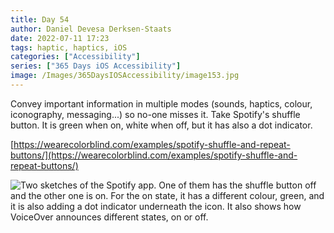 ```yaml
---
title: Day 54
author: Daniel Devesa Derksen-Staats
date: 2022-07-11 17:23
tags: haptic, haptics, iOS
categories: ["Accessibility"]
series: ["365 Days iOS Accessibility"]
image: /Images/365DaysIOSAccessibility/image153.jpg
---
```


Convey important information in multiple modes (sounds, haptics, colour, iconography, messaging...) so no-one misses it. Take Spotify's shuffle button. It is green when on, white when off, but it has also a dot indicator.  

[https://wearecolorblind.com/examples/spotify-shuffle-and-repeat-buttons/](https://wearecolorblind.com/examples/spotify-shuffle-and-repeat-buttons/)

![Two sketches of the Spotify app. One of them has the shuffle button off and the other one is on. For the on state, it has a different colour, green, and it is also adding a dot indicator underneath the icon. It also shows how VoiceOver announces different states, on or off.](/Images/365DaysIOSAccessibility/image153.jpg)

